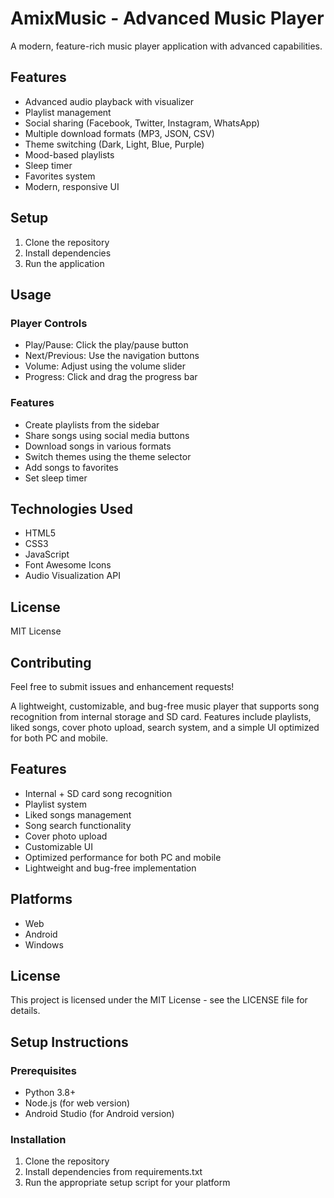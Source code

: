 # AmixMusic - Advanced Music Player

A modern, feature-rich music player application with advanced capabilities.

## Features

- Advanced audio playback with visualizer
- Playlist management
- Social sharing (Facebook, Twitter, Instagram, WhatsApp)
- Multiple download formats (MP3, JSON, CSV)
- Theme switching (Dark, Light, Blue, Purple)
- Mood-based playlists
- Sleep timer
- Favorites system
- Modern, responsive UI

## Setup

1. Clone the repository
2. Install dependencies
3. Run the application

## Usage

### Player Controls
- Play/Pause: Click the play/pause button
- Next/Previous: Use the navigation buttons
- Volume: Adjust using the volume slider
- Progress: Click and drag the progress bar

### Features
- Create playlists from the sidebar
- Share songs using social media buttons
- Download songs in various formats
- Switch themes using the theme selector
- Add songs to favorites
- Set sleep timer

## Technologies Used
- HTML5
- CSS3
- JavaScript
- Font Awesome Icons
- Audio Visualization API

## License

MIT License

## Contributing

Feel free to submit issues and enhancement requests!

A lightweight, customizable, and bug-free music player that supports song recognition from internal storage and SD card. Features include playlists, liked songs, cover photo upload, search system, and a simple UI optimized for both PC and mobile.

## Features

- Internal + SD card song recognition
- Playlist system
- Liked songs management
- Song search functionality
- Cover photo upload
- Customizable UI
- Optimized performance for both PC and mobile
- Lightweight and bug-free implementation

## Platforms

- Web
- Android
- Windows

## License

This project is licensed under the MIT License - see the LICENSE file for details.

## Setup Instructions

### Prerequisites
- Python 3.8+
- Node.js (for web version)
- Android Studio (for Android version)

### Installation

1. Clone the repository
2. Install dependencies from requirements.txt
3. Run the appropriate setup script for your platform
